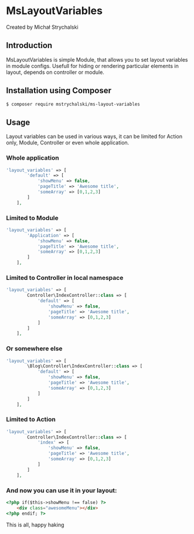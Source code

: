 # MsLayoutVariables
Created by Michał Strychalski

## Introduction

MsLayoutVariables is simple Module, that allows you to set layout variables in module configs. Usefull for hiding or rendering particular elements in layout, depends on controller or module.

## Installation using Composer

```bash
$ composer require mstrychalski/ms-layout-variables
```

## Usage

Layout variables can be used in various ways, it can be limited for Action only, Module, Controller or even whole application.

### Whole application

```php
'layout_variables' => [
        'default' => [
            'showMenu' => false,
            'pageTitle' => 'Awesome title',
            'someArray' => [0,1,2,3]
        ]
    ],
```

### Limited to Module

```php
'layout_variables' => [
        'Application' => [
            'showMenu' => false,
            'pageTitle' => 'Awesome title',
            'someArray' => [0,1,2,3]
        ]
    ],
```

### Limited to Controller in local namespace

```php
'layout_variables' => [
        Controller\IndexController::class => [
            'default' => [
                'showMenu' => false,
                'pageTitle' => 'Awesome title',
                'someArray' => [0,1,2,3]
            ]
        ]
    ],
```

### Or somewhere else

```php
'layout_variables' => [
        \Blog\Controller\IndexController::class => [
            'default' => [
                'showMenu' => false,
                'pageTitle' => 'Awesome title',
                'someArray' => [0,1,2,3]
            ]
        ]
    ],
```

### Limited to Action

```php
'layout_variables' => [
        Controller\IndexController::class => [
            'index' => [
                'showMenu' => false,
                'pageTitle' => 'Awesome title',
                'someArray' => [0,1,2,3]
            ]
        ]
    ],
```

### And now you can use it in your layout:

```html
<?php if($this->showMenu !== false) ?>
    <div class="awesomeMenu"></div>
<?php endif; ?>
```

This is all, happy haking
